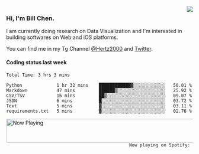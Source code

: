 <img  align="right" src="https://github-readme-stats.vercel.app/api?username=BillChen2k&show_icons=false&count_private=true&hide_title=true">

### Hi, I'm Bill Chen.

I am currently doing research on Data Visualization and I'm interested in building softwares on Web and iOS platforms.

You can find me in my Tg Channel [@Hertz2000](https://t.me/Hertz2000) and [Twitter](https://twitter.com/billchen2k).

#### Coding status last week

<!--START_SECTION:waka-->

```text
Total Time: 3 hrs 3 mins

Python             1 hr 32 mins    ████████████▓░░░░░░░░░░░░   50.01 %
Markdown           47 mins         ██████▒░░░░░░░░░░░░░░░░░░   25.92 %
CSV/TSV            16 mins         ██▒░░░░░░░░░░░░░░░░░░░░░░   09.07 %
JSON               6 mins          █░░░░░░░░░░░░░░░░░░░░░░░░   03.72 %
Text               5 mins          ▓░░░░░░░░░░░░░░░░░░░░░░░░   03.11 %
requirements.txt   5 mins          ▓░░░░░░░░░░░░░░░░░░░░░░░░   02.76 %
```

<!--END_SECTION:waka-->


<div>
<a href="https://spotify-now-playing.billchen2k.vercel.app/now-playing?open">
   <img align="right" src="https://spotify-now-playing.billchen2k.vercel.app/now-playing" width="540" height="64" alt="Now Playing">
</a>
</div>

<div>
<p align="right"><code>Now playing on Spotify: </code></p>
</div>

<!--
**BillChen2K/BillChen2K** is a ✨ _special_ ✨ repository because its `README.md` (this file) appears on your GitHub profile.

Here are some ideas to get you started:

- 🔭 I’m currently working on ...
- 🌱 I’m currently learning ...
- 👯 I’m looking to collaborate on ...
- 🤔 I’m looking for help with ...
- 💬 Ask me about ...
- 📫 How to reach me: ...
- 😄 Pronouns: ...
- ⚡ Fun fact: ...
-->
